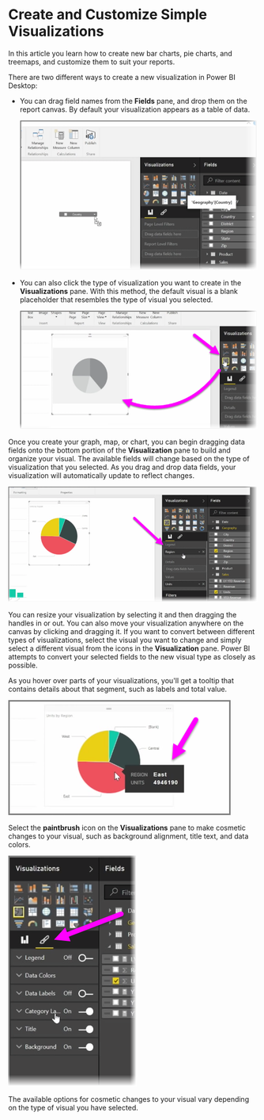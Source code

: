 <properties
   pageTitle="Create and Customize Simple Visualizations"
   description="Customize three common types of visuals"
   services="powerbi"
   documentationCenter=""
   authors="davidiseminger"
   manager="mblythe"
   editor=""
   tags=""
   featuredVideoId="rnMyiA6Nt6Y"
   featuredVideoThumb=""
   courseDuration="8m"/>

<tags
   ms.service="powerbi"
   ms.devlang="NA"
   ms.topic="article"
   ms.tgt_pltfrm="NA"
   ms.workload="powerbi"
   ms.date="02/29/2016"
   ms.author="v-jescoo"/>

# Create and Customize Simple Visualizations

In this article you learn how to create new bar charts, pie charts, and treemaps, and customize them to suit your reports.

There are two different ways to create a new visualization in Power BI Desktop:

-   You can drag field names from the **Fields** pane, and drop them on the report canvas. By default your visualization appears as a table of data.

    ![](media/powerbi-learning-3-2-create-customize-simple-visualizations/3-2_1.png)

-   You can also click the type of visualization you want to create in the **Visualizations** pane. With this method, the default visual is a blank placeholder that resembles the type of visual you selected.

    ![](media/powerbi-learning-3-2-create-customize-simple-visualizations/3-2_2.png)

Once you create your graph, map, or chart, you can begin dragging data fields onto the bottom portion of the **Visualization** pane to build and organize your visual. The available fields will change based on the type of visualization that you selected. As you drag and drop data fields, your visualization will automatically update to reflect changes.

![](media/powerbi-learning-3-2-create-customize-simple-visualizations/3-2_3.png)

You can resize your visualization by selecting it and then dragging the handles in or out. You can also move your visualization anywhere on the canvas by clicking and dragging it. If you want to convert between different types of visualizations, select the visual you want to change and simply select a different visual from the icons in the **Visualization** pane. Power BI attempts to convert your selected fields to the new visual type as closely as possible.

As you hover over parts of your visualizations, you'll get a tooltip that contains details about that segment, such as labels and total value.

![](media/powerbi-learning-3-2-create-customize-simple-visualizations/3-2_4.png)

Select the **paintbrush** icon on the **Visualizations** pane to make cosmetic changes to your visual, such as background alignment, title text, and data colors.

![](media/powerbi-learning-3-2-create-customize-simple-visualizations/3-2_5.png)

The available options for cosmetic changes to your visual vary depending on the type of visual you have selected.
